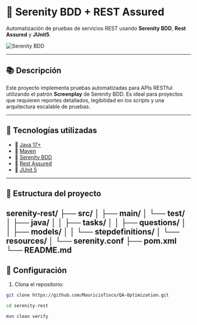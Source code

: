 # 🧪 Serenity BDD + REST Assured

Automatización de pruebas de servicios REST usando **Serenity BDD**, **Rest Assured** y **JUnit5**.

![Serenity BDD](https://serenity-bdd.github.io/img/serenity-bdd-logo.png)

---

## 📚 Descripción

Este proyecto implementa pruebas automatizadas para APIs RESTful utilizando el patrón **Screenplay** de Serenity BDD. Es ideal para proyectos que requieren reportes detallados, legibilidad en los scripts y una arquitectura escalable de pruebas.

---

## 🚀 Tecnologías utilizadas

- 🔹 [Java 17+](https://www.oracle.com/java/)
- 🔹 [Maven](https://maven.apache.org/)
- 🔹 [Serenity BDD](https://serenity-bdd.github.io/)
- 🔹 [Rest Assured](https://rest-assured.io/)
- 🔹 [JUnit 5](https://junit.org/junit5/)

---

## 📁 Estructura del proyecto

serenity-rest/
├── src/
│ ├── main/
│ └── test/
│ ├── java/
│ │ ├── tasks/
│ │ ├── questions/
│ │ ├── models/
│ │ └── stepdefinitions/
│ └── resources/
│ └── serenity.conf
├── pom.xml
└── README.md
---

## 🔧 Configuración

1. Clona el repositorio:

```bash
git clone https://github.com/MauricioTinco/QA-Optimization.git

cd serenity-rest

mvn clean verify
